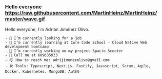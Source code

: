 ### Hello everyone https://raw.githubusercontent.com/MartinHeinz/MartinHeinz/master/wave.gif

  Hello everyone, I´m Adrián Jiménez Olivo.
  
    - 🔭 I’m currently looking for a job
    - 🌱 I’m currently learning at Core Code School - Cloud Native Web development bootcamp
    - 👯 I’m currently working on my project Spacio Scooter
    - 📱 Call me at 609635933
    - 📫 How to reach me: adrijimenezolivo@gmail.com
    - 🛠️ Tools: Typescript, Next.js, Fastify, Javascript, Scrum, Agile, Docker, Kubernetes, MongoDB, Auth0
    
